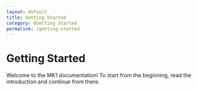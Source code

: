 ```yaml
---
layout: default
title: Getting Started
category: 0Getting Started
permalink: /getting-started
---
```


# Getting Started
Welcome to the MK1 documentation! To start from the beginning, read the introduction and continue from there.
